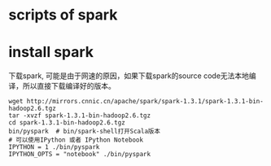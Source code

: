 scripts of spark
====

# install spark
下载spark, 可能是由于网速的原因，如果下载spark的source code无法本地编译，所以直接下载编译好的版本。

	wget http://mirrors.cnnic.cn/apache/spark/spark-1.3.1/spark-1.3.1-bin-hadoop2.6.tgz
	tar -xvzf spark-1.3.1-bin-hadoop2.6.tgz
	cd spark-1.3.1-bin-hadoop2.6.tgz
	bin/pyspark  # bin/spark-shell打开Scala版本
	# 可以使用IPython 或者 IPython Notebook
	IPYTHON = 1 ./bin/pyspark
	IPYTHON_OPTS = "notebook" ./bin/pyspark

# 